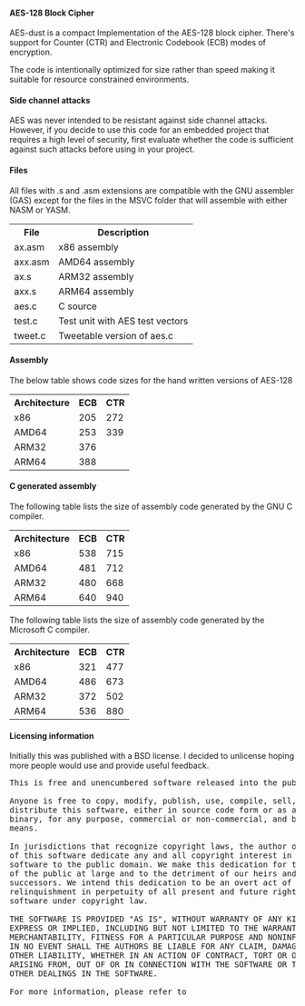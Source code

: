 ﻿<h4>AES-128 Block Cipher</h4>

<p>AES-dust is a compact Implementation of the AES-128 block cipher. There's support for Counter (CTR) and Electronic Codebook (ECB) modes of encryption.</p>

<p>The code is intentionally optimized for size rather than speed making it suitable for resource constrained environments.</p>

<h4>Side channel attacks</h4>

<p>AES was never intended to be resistant against side channel attacks. However, if you decide to use this code for an embedded project that requires a high level of security, first evaluate whether the code is sufficient against such attacks before using in your project.</p>

<h4>Files</h4>

<p>All files with .s and .asm extensions are compatible with the GNU assembler (GAS) except for the files in the MSVC folder that will assemble with either NASM or YASM.</p>

<table>
  <tr>
    <th>File</th>
    <th>Description</th>
  </tr>
  <tr>
    <td>ax.asm</td>
    <td>x86 assembly</td>
  </tr>
  <tr>
    <td>axx.asm</td>
    <td>AMD64 assembly</td>
  </tr>
  <tr>
    <td>ax.s</td>
    <td>ARM32 assembly</td>
  </tr>
  <tr>
    <td>axx.s</td>
    <td>ARM64 assembly</td>
  </tr>
  <tr>
    <td>aes.c</td>
    <td>C source</td>
  </tr>
  <tr>
    <td>test.c</td>
    <td>Test unit with AES test vectors</td>
  </tr>
  <tr>
    <td>tweet.c</td>
    <td>Tweetable version of aes.c</td>
  </tr>
</table>

<h4>Assembly</h4>

<p>The below table shows code sizes for the hand written versions of AES-128</p>

<table>
  <tr>
    <th>Architecture</th>
    <th>ECB</th>
    <th>CTR</th>
  </tr>
  <tr>
    <td>x86</td>
    <td>205</td>
    <td>272</td>
  </tr>
  <tr>
    <td>AMD64</td>
    <td>253</td>
    <td>339</td>
  </tr>
  <tr>
    <td>ARM32</td>
    <td>376</td>
    <td></td>
  </tr>
  <tr>
    <td>ARM64</td>
    <td>388</td>
    <td></td>
  </tr>
</table>

<h4>C generated assembly</h4>

<p>The following table lists the size of assembly code generated by the GNU C compiler.</p>

<table>
  <tr>
    <th>Architecture</th>
    <th>ECB</th>
    <th>CTR</th>
  </tr>
  <tr>
    <td>x86</td>
    <td>538</td>
    <td>715</td>
  </tr>
  <tr>
    <td>AMD64</td>
    <td>481</td>
    <td>712</td>
  </tr>
  <tr>
    <td>ARM32</td>
    <td>480</td>
    <td>668</td>
  </tr>
  <tr>
    <td>ARM64</td>
    <td>640</td>
    <td>940</td>
  </tr>
</table>

<p>The following table lists the size of assembly code generated by the Microsoft C compiler.</p>

<table>
  <tr>
    <th>Architecture</th>
    <th>ECB</th>
    <th>CTR</th>
  </tr>
  <tr>
    <td>x86</td>
    <td>321</td>
    <td>477</td>
  </tr>
  <tr>
    <td>AMD64</td>
    <td>486</td>
    <td>673</td>
  </tr>
  <tr>
    <td>ARM32</td>
    <td>372</td>
    <td>502</td>
  </tr>
  <tr>
    <td>ARM64</td>
    <td>536</td>
    <td>880</td>
  </tr>
</table>

<h4>Licensing information</h4>

<p>Initially this was published with a BSD license. I decided to unlicense hoping more people would use and provide useful feedback.</p>

<pre>
This is free and unencumbered software released into the public domain.

Anyone is free to copy, modify, publish, use, compile, sell, or
distribute this software, either in source code form or as a compiled
binary, for any purpose, commercial or non-commercial, and by any
means.

In jurisdictions that recognize copyright laws, the author or authors
of this software dedicate any and all copyright interest in the
software to the public domain. We make this dedication for the benefit
of the public at large and to the detriment of our heirs and
successors. We intend this dedication to be an overt act of
relinquishment in perpetuity of all present and future rights to this
software under copyright law.

THE SOFTWARE IS PROVIDED "AS IS", WITHOUT WARRANTY OF ANY KIND,
EXPRESS OR IMPLIED, INCLUDING BUT NOT LIMITED TO THE WARRANTIES OF
MERCHANTABILITY, FITNESS FOR A PARTICULAR PURPOSE AND NONINFRINGEMENT.
IN NO EVENT SHALL THE AUTHORS BE LIABLE FOR ANY CLAIM, DAMAGES OR
OTHER LIABILITY, WHETHER IN AN ACTION OF CONTRACT, TORT OR OTHERWISE,
ARISING FROM, OUT OF OR IN CONNECTION WITH THE SOFTWARE OR THE USE OR
OTHER DEALINGS IN THE SOFTWARE.

For more information, please refer to <http://unlicense.org/>
</pre>
